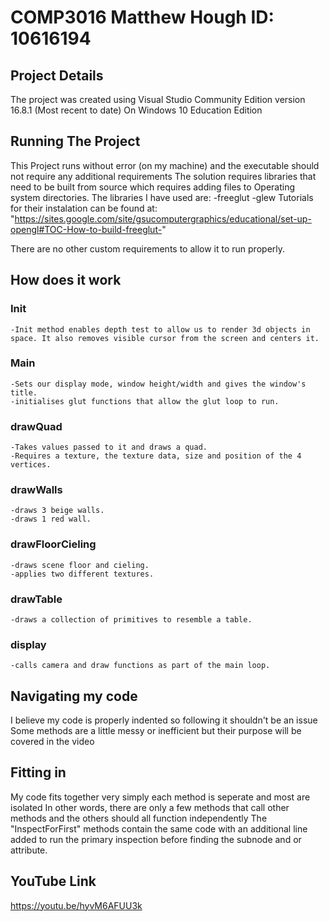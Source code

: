 # COMP3016 Matthew Hough ID: 10616194

## Project Details
The project was created using Visual Studio Community Edition version 16.8.1 (Most recent to date) On Windows 10 Education Edition

## Running The Project
This Project runs without error (on my machine) and the executable should not require any additional requirements
The solution requires libraries that need to be built from source which requires adding files to Operating system directories.
The libraries I have used are:
-freeglut
-glew
Tutorials for their instalation can be found at: "https://sites.google.com/site/gsucomputergraphics/educational/set-up-opengl#TOC-How-to-build-freeglut-"

There are no other custom requirements to allow it to run properly. 

## How does it work
### 	Init
	-Init method enables depth test to allow us to render 3d objects in space. It also removes visible cursor from the screen and centers it.
### 	Main
	-Sets our display mode, window height/width and gives the window's title.
	-initialises glut functions that allow the glut loop to run.
###	drawQuad
	-Takes values passed to it and draws a quad.
	-Requires a texture, the texture data, size and position of the 4 vertices.
###	drawWalls
	-draws 3 beige walls.
	-draws 1 red wall.	
###	drawFloorCieling
	-draws scene floor and cieling.
	-applies two different textures.
###	drawTable
	-draws a collection of primitives to resemble a table.
###	display
	-calls camera and draw functions as part of the main loop.
###	

## Navigating my code
I believe my code is properly indented so following it shouldn't be an issue
Some methods are a little messy or inefficient but their purpose will be covered in the video

## Fitting in
My code fits together very simply
each method is seperate and most are isolated
In other words, there are only a few methods that call other methods and the others should all function independently
The "InspectForFirst" methods contain the same code with an additional line added to run the primary inspection before finding the subnode and or attribute.

## YouTube Link
https://youtu.be/hyvM6AFUU3k
